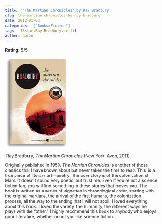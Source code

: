 ```yaml
---
title: '"The Martian Chronicles" by Ray Bradbury'
slug: the-martian-chronicles-by-ray-bradbury
date: 2012-01-03
categories:  ["Books>Fiction"]
tags:  [5star,Ray Bradbury,scifi]
author: aaron
---
```


**Rating:** 5/5

![](cover-209x300.jpg "The Martian Chronicles")

 Ray Bradbury, *The Martian Chronicles* (New York: Avon, 2011).

Originally published in 1950, *The Martian Chronicles* is another of those classics that I have known about but never taken the time to read. This  is a true piece of literary art—poetry. The core story is of the colonization of Mars. It doesn’t sound very poetic, but trust me. Even if you’re not a science fiction fan, you will find something in these stories that moves you. The book is written as a series of vignettes in chronological order, starting with the original martians, the arrival of the first humans, the colonization process, all the way to the ending that I will not spoil. I loved everything about this book. I loved the variety, the humanity, the different ways he plays with the “other.” I highly recommend this book to anybody who enjoys good literature, whether or not you like science fiction.
